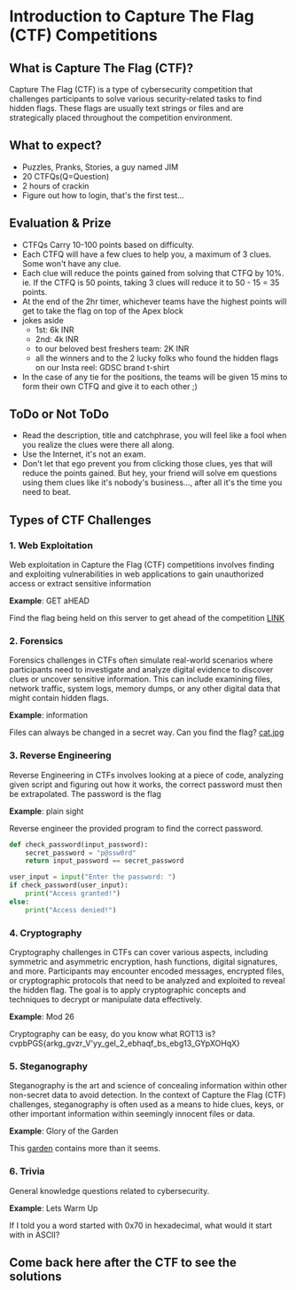 # Introduction to Capture The Flag (CTF) Competitions

## What is Capture The Flag (CTF)?

Capture The Flag (CTF) is a type of cybersecurity competition that challenges participants to solve various security-related tasks to find hidden flags. These flags are usually text strings or files and are strategically placed throughout the competition environment.

## What to expect?

- Puzzles, Pranks, Stories, a guy named JIM
- 20 CTFQs(Q=Question)
- 2 hours of crackin
- Figure out how to login, that's the first test...

## Evaluation & Prize

- CTFQs Carry 10-100 points based on difficulty.
- Each CTFQ will have a few clues to help you, a maximum of 3 clues. Some won't have any clue.
- Each clue will reduce the points gained from solving that CTFQ by 10%. ie. If the CTFQ is 50 points, taking 3 clues will reduce it to 50 - 15 = 35 points.
- At the end of the 2hr timer, whichever teams have the highest points will get to take the flag on top of the Apex block
- jokes aside
   - 1st: 6k INR
   - 2nd: 4k INR
   - to our beloved best freshers team: 2K INR
   - all the winners and to the 2 lucky folks who found the hidden flags on our Insta reel: GDSC brand t-shirt
- In the case of any tie for the positions, the teams will be given 15 mins to form their own CTFQ and give it to each other ;)

## ToDo or Not ToDo

- Read the description, title and catchphrase, you will feel like a fool when you realize the clues were there all along.
- Use the Internet, it's not an exam.
- Don't let that ego prevent you from clicking those clues, yes that will reduce the points gained. But hey, your friend will solve em questions using them clues like it's nobody's business..., after all it's the time you need to beat.

## Types of CTF Challenges

### 1. Web Exploitation

Web exploitation in Capture the Flag (CTF) competitions involves finding and exploiting vulnerabilities in web applications to gain unauthorized access or extract sensitive information

**Example**: GET aHEAD

Find the flag being held on this server to get ahead of the competition [LINK](http://mercury.picoctf.net:47967/)

### 2. Forensics

Forensics challenges in CTFs often simulate real-world scenarios where participants need to investigate and analyze digital evidence to discover clues or uncover sensitive information. This can include examining files, network traffic, system logs, memory dumps, or any other digital data that might contain hidden flags.

**Example**: information

Files can always be changed in a secret way. Can you find the flag? [cat.jpg](https://mercury.picoctf.net/static/7cf6a33f90deeeac5c73407a1bdc99b6/cat.jpg)

### 3. Reverse Engineering

Reverse Engineering in CTFs involves looking at a piece of code, analyzing given script and figuring out how it works, the correct password must then be extrapolated. The password is the flag

**Example**: plain sight

Reverse engineer the provided program to find the correct password.
```py
def check_password(input_password):
    secret_password = "p@ssw0rd"
    return input_password == secret_password

user_input = input("Enter the password: ")
if check_password(user_input):
    print("Access granted!")
else:
    print("Access denied!")
```


### 4. Cryptography

Cryptography challenges in CTFs can cover various aspects, including symmetric and asymmetric encryption, hash functions, digital signatures, and more. Participants may encounter encoded messages, encrypted files, or cryptographic protocols that need to be analyzed and exploited to reveal the hidden flag. The goal is to apply cryptographic concepts and techniques to decrypt or manipulate data effectively.

**Example**: Mod 26

Cryptography can be easy, do you know what ROT13 is? cvpbPGS{arkg_gvzr_V'yy_gel_2_ebhaqf_bs_ebg13_GYpXOHqX}

### 5. Steganography

Steganography is the art and science of concealing information within other non-secret data to avoid detection. In the context of Capture the Flag (CTF) challenges, steganography is often used as a means to hide clues, keys, or other important information within seemingly innocent files or data.

**Example**: Glory of the Garden

This [garden](https://jupiter.challenges.picoctf.org/static/43c4743b3946f427e883f6b286f47467/garden.jpg) contains more than it seems.

### 6. Trivia

General knowledge questions related to cybersecurity.

**Example**: Lets Warm Up

If I told you a word started with 0x70 in hexadecimal, what would it start with in ASCII?



## Come back here after the CTF to see the solutions
